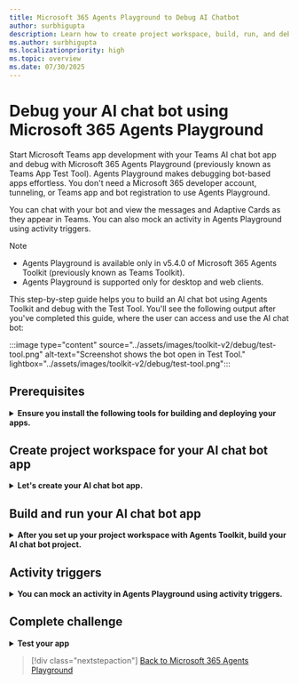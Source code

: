 ```yaml
---
title: Microsoft 365 Agents Playground to Debug AI Chatbot
author: surbhigupta 
description: Learn how to create project workspace, build, run, and debug AI chat bot using Microsoft 365 Agents Playground and about activity triggers.
ms.author: surbhigupta 
ms.localizationpriority: high
ms.topic: overview
ms.date: 07/30/2025
---
```


# Debug your AI chat bot using Microsoft 365 Agents Playground

Start Microsoft Teams app development with your Teams AI chat bot app and debug with Microsoft 365 Agents Playground (previously known as Teams App Test Tool). Agents Playground makes debugging bot-based apps effortless. You don't need a Microsoft 365 developer account, tunneling, or Teams app and bot registration to use Agents Playground.

You can chat with your bot and view the messages and Adaptive Cards as they appear in Teams. You can also mock an activity in Agents Playground using activity triggers.

> [!NOTE]
>
> * Agents Playground is available only in v5.4.0 of Microsoft 365 Agents Toolkit (previously known as Teams Toolkit).
> * Agents Playground is supported only for desktop and web clients.

This step-by-step guide helps you to build an AI chat bot using Agents Toolkit and debug with the Test Tool. You'll see the following output after you've completed this guide, where the user can access and use the AI chat bot:

:::image type="content" source="../assets/images/toolkit-v2/debug/test-tool.png" alt-text="Screenshot shows the bot open in Test Tool." lightbox="../assets/images/toolkit-v2/debug/test-tool.png":::

## Prerequisites

<details>
<summary><b>Ensure you install the following tools for building and deploying your apps.</b></summary>

| Install | For using... |
| --- | --- |
| [Visual Studio Code](https://code.visualstudio.com/download) or  [Visual Studio](https://visualstudio.microsoft.com/downloads/) | JavaScript, TypeScript, or C# build environments. Use the latest version. |
| [Microsoft 365 Agents Toolkit](https://marketplace.visualstudio.com/items?itemName=TeamsDevApp.ms-teams-vscode-extension) | Microsoft Visual Studio Code extension that creates a project scaffolding for your app. Use Agents Toolkit v5.4.0. For more information, see [install Agents Toolkit](/microsoftteams/platform/toolkit/install-agents-toolkit?tabs=vscode&pivots=visual-studio-code-v5#install-agents-toolkit-for-visual-studio-code).|
| [Node.js](https://nodejs.org/en/download/) | Back-end JavaScript runtime environment. For more information, see [Node.js version compatibility table for project type](~/toolkit/build-environments.md#nodejs-version-compatibility-table-for-project-type).|
| [OpenAI](https://openai.com/api/) or  [Azure OpenAI](https://oai.azure.com/portal)| First create your OpenAI API key to use OpenAI's GPT. If you want to host your app or access resources in Azure, you must create an Azure OpenAI service.|
| [Microsoft Edge](https://www.microsoft.com/edge) (recommended) or [Google Chrome](https://www.google.com/chrome/) | A browser with developer tools. |

</details>

## Create project workspace for your AI chat bot app

<details>
<summary><b>Let's create your AI chat bot app.</b></summary>

The bot capability of a Teams app creates a chatbot or a conversational bot. It communicates with a web service, facilitating the use of its services. The bot can execute simple, automated tasks such as delivering customer service. You can get weather forecast, make reservations, or any other service offered using a conversational bot.

:::image type="content" source="~/assets/images/toolkit-v2/first-bot/your-helloworld-app-bot.png" alt-text="Screenshot shows you the app with three features. Bot is highlighted.":::

As you've already prepared for creating these apps, you can set up a new Teams project for creating the AI chat bot app.

In this tutorial, learn:

1. [Create your bot project workspace.](#create-your-bot-project-workspace)
1. [Take a tour of the bot app source code.](#take-a-tour-of-the-bot-app-source-code)

### Create your bot project workspace

If the prerequisites are in place, let's begin!

1. Open **Visual Studio Code**.

1. Select the Microsoft 365 Agents Toolkit :::image type="icon" source="~/assets/images/toolkit-v2/toolkit-sidebar-icon.PNG" border="false"::: icon in the Visual Studio Code **Activity Bar**.

1. Select **Create a New Agent/App**.

    :::image type="content" source="~/assets/images/toolkit-v2/create-project.png" alt-text="Screenshot shows the location of the Create New Project link in the Agents Toolkit sidebar.":::

1. Select **Agents for Teams** > **Azure OpenAI** > enter an input in **Input Azure API service key now**

    :::image type="content" source="~/assets/images/toolkit-v2/first-bot/create-newapp.png" alt-text="Screenshot shows the Agents Toolkit app templates.":::

1. Select **Basic Agents for Teams**. If you need a different functionality for your bot, select the required option.

    :::image type="content" source="~/assets/images/toolkit-v2/debug/ai-chat-bot.png" alt-text="Screenshot shows the app feature to add to your new app.":::

1. Select the programming language as **JavaScript**.

    :::image type="content" source="~/assets/images/agents-playground/select-language-bot.png" alt-text="Screenshot shows the option to select the programming language.":::

1. Select **Default folder**.

    :::image type="content" source="~/assets/images/toolkit-v2/first-bot/select-default-location.png" alt-text="Screenshot shows the selection of default location.":::

To change the default location, follow these steps:

1. Select **Browse**.

    :::image type="content" source="~/assets/images/toolkit-v2/first-bot/select-browse.png" alt-text="Screenshot shows the selection of browse location option.":::

1. Select the location for the project workspace.
1. Select **Select Folder**.

    :::image type="content" source="~/assets/images/toolkit-v2/select-folder.png" alt-text="Screenshot shows the folder to select.":::

1. Enter a suitable name for your app and then select the **Enter** key.

    :::image type="content" source="../assets/images/toolkit-v2/first-bot/hello-bot.png" alt-text="Screenshot shows where to enter the app name.":::

    A dialog appears, where you need to choose yes or no to trust the authors of the files in this folder.

    :::image type="content" source="../assets/images/toolkit-v2/first-bot/vsc-trust-authors.png" alt-text="Screenshot shows the dialog to trust or not the authors of the files in this folder.":::

Now, you've successfully created your AI chat bot project workspace.

> [!div class="nextstepaction"]
> [I ran into an issue](https://github.com/MicrosoftDocs/msteams-docs/issues/new?template=Doc-Feedback.yaml&title=%5BI+ran+into+an+issue%5D+Create+your+bot+project+workspace&author=surbhigupta&pageUrl=https%3A%2F%2Flearn.microsoft.com%2Fen-us%2Fmicrosoftteams%2Fplatform%2Fsbs-teams-app-test-tool%3Ftutorial-step%3D2&contentSourceUrl=https%3A%2F%2Fgithub.com%2FMicrosoftDocs%2Fmsteams-docs%2Fblob%2Fmain%2Fmsteams-platform%2Fsbs-teams-app-test-tool.yml%23&documentVersionIndependentId=c3a2f604-cd95-7c37-210d-699e7cccec5e&platformId=ff9aea10-b1b0-f61e-abba-675eaefa2144&metadata=%2A%2BID%253A%2Be473e1f3-69f5-bcfa-bcab-54b098b59c80%2B%250A%2A%2BService%253A%2B%2Amsteams)

#### Take a tour of the bot app source code

After you finish scaffolding, explore the project directories and files in the **EXPLORER** section of the Visual Studio Code.

:::image type="content" source="../assets/images/agents-playground/source-code.png" alt-text="Screenshot shows the Teams Toolkit sample bot folder Structure.":::

| Folder or file name | Contents |
| --- | --- |
| `env/.env.playground` | The configuration file with environment variables that can be committed to Git.  |
| `env/.env.playground.user` |The configuration file with environment variables, including credentials, which aren't committed to Git by default.  |
| `appPackage` | App manifest template files and app icons (color.png and outline.png). |
| `appPackage/manifest.json` | App manifest for running the app in local and remote environment.  |
|`src/app.js`| Handles business logics for the AI chat bot.|
|`m365agents.yml`| This is the main Agents Toolkit project file. The project file defines two primary things:  Properties and configuration and stage definitions. |
|`m365agents.local.yml`|This overrides `m365agents.yml` with actions that enable local execution and debugging.|
|`m365agents.playground.yml`|This overrides `m365agents.yml` with actions that enable local execution and debugging in Test Tool.|

[Back to top](#debug-your-ai-chat-bot-using-microsoft-365-agents-playground)

</details>

## Build and run your AI chat bot app

<details>
<summary><b>After you set up your project workspace with Agents Toolkit, build your AI chat bot project.</b></summary>

### Create Open AI key and endpoint for your AI chat bot

1. Go to [Azure portal](https://ms.portal.azure.com/).

1. Select **Create a resource** and search for Azure Open AI.

1. Select **Azure Open AI** and select **Create**.

    :::image type="content" source="~/assets/images/agents-playground/azure-open-ai.png" alt-text="Screenshot shows the Azure open AI in Azure portal.":::

1. Fill the required details and select **Next**.

    :::image type="content" source="~/assets/images/agents-playground/azure-open-ai-resource.png" alt-text="Screenshot shows you the Azure open AI subscription and resource group.":::

1. Select **All networks, including the internet, can access this resource** and then select **Next**.

    :::image type="content" source="~/assets/images/agents-playground/azure-open-ai-network.png" alt-text="Screenshot shows the Azure open AI network details.":::

1. Fill the required details and select **Next**.

    :::image type="content" source="../assets/images/agents-playground/azure-open-ai-tags.png" alt-text="Screenshot shows the Azure open AI tags details.":::

1. Select **Create**.

    :::image type="content" source="../assets/images/agents-playground/review-create.png" alt-text="Screenshot shows you to preview and create Azure open AI.":::

You've successfully created key and endpoint for your AI chat bot.

:::image type="content" source="~/assets/images/agents-playground/deployment.png" alt-text="Screenshot shows the deployment of the Azure open AI.":::

>[!NOTE]
> You can also get OpenAI API key to debug your AI chat bot. For more information, see [setup your API key](https://platform.openai.com/docs/quickstart/step-2-setup-your-api-key).

> [!div class="nextstepaction"]
> [I ran into an issue](https://github.com/MicrosoftDocs/msteams-docs/issues/new?template=Doc-Feedback.yaml&title=%5BI+ran+into+an+issue%5D+Create+Open+AI+key+and+endpoint+for+your+AI+chat+bot&pageUrl=https%3A%2F%2Flearn.microsoft.com%2Fen-us%2Fmicrosoftteams%2Fplatform%2Ftoolkit%2Fteams-app-test-tool-tutorial%23create-open-ai-key-and-endpoint-for-your-ai-chat-bot&contentSourceUrl=https%3A%2F%2Fgithub.com%2FMicrosoftDocs%2Fmsteams-docs%2Fblob%2Fsbs-teams-test-app-tool-debug-ai-chatbot%2Fmsteams-platform%2Ftoolkit%2Fteams-app-test-tool-tutorial.md&documentVersionIndependentId=f9d53e1b-f03a-4ec3-07b7-f79b8ec9cc40&platformId=6855fa3b-30da-5749-8371-2461b1c0ec29)

#### Get Azure Open AI keys and endpoint

1. Select **Go to resources**.

    :::image type="content" source="../assets/images/agents-playground/deployment-azure.png" alt-text="Screenshot shows you the deployment of the Azure open AI.":::

1. Select **Keys and Endpoint** from the left pane and copy the **KEY** and **Endpoint**. You can copy either **KEY 1** or **KEY 2**.

    :::image type="content" source="~/assets/images/agents-playground/key-endpoints.png" lightbox="~/assets/images/agents-playground/key-endpoints.png" alt-text="Screenshot shows the keys and endpoints.":::

    Save the **KEY** and **Endpoint** for further use.

1. Select **Model deployments** from the left pane and select **Manage Deployments**.

    :::image type="content" source="~/assets/images/agents-playground/model-deployments.png" lightbox="~/assets/images/agents-playground/model-deployments.png" alt-text="Screenshot shows the model deployment for Azure open AI.":::

    The Azure Open AI Studio window appears.

1. Select **Deployments** from the left pane and select **+ Create new deployments**.

    :::image type="content" source="~/assets/images/agents-playground/ai-studio.png" lightbox="~/assets/images/agents-playground/ai-studio.png" alt-text="Screenshot shows the model deployments for Azure open AI.":::

1. Select the following details:

1. Select **gpt-35-turbo** from the **Select a model** dropdown list.

    > [!NOTE]
    > Only **gpt-35-turbo** model is supported for the AI chat bot.

1. Select **0301 (Default)** from the **Model version** dropdown list.
1. Enter **Deployment name** and select **Create**.

    :::image type="content" source="~/assets/images/agents-playground/model-version.png" lightbox="~/assets/images/agents-playground/model-version.png" alt-text="Screenshot shows the model and version for Azure open AI deployment.":::

1. Copy and save the **Deployment name** for further use.

    :::image type="content" source="~/assets/images/agents-playground/copy-deployment.png" lightbox="~/assets/images/agents-playground/copy-deployment.png" alt-text="Screenshot shows the deployment name for Azure open AI deployment.":::

> [!div class="nextstepaction"]
> [I ran into an issue](https://github.com/MicrosoftDocs/msteams-docs/issues/new?template=Doc-Feedback.yaml&title=%5BI+ran+into+an+issue%5D+Create+Open+AI+key+and+endpoint+for+your+AI+chat+bot&author=surbhigupta&pageUrl=https%3A%2F%2Flearn.microsoft.com%2Fen-us%2Fmicrosoftteams%2Fplatform%2Ftoolkit%2Fteams-app-test-tool-tutorial%23get-azure-open-ai-keys-and-endpoint&contentSourceUrl=https%3A%2F%2Fgithub.com%2FMicrosoftDocs%2Fmsteams-docs%2Fblob%2Fsbs-teams-test-app-tool)

### Update Azure Open AI key and endpoints

1. Open your project in Visual Studio Code.

1. Under **EXPLORER**, go to **env** > **.env.playground.user** file.

1. Enter your **SECRET_AZURE_OPENAI_API_KEY** and **SECRET_AZURE_OPENAI_ENDPOINT**.

    ```text
    ...
    SECRET_AZURE_OPENAI_API_KEY=<azure-openai-api-key>
    SECRET_AZURE_OPENAI_ENDPOINT=<azure-openai-endpoint>
    ```

1. Go to **src** > **app.js** file.

1. Comment the `OpenAI` code and uncomment the `Azure OpenAI` code.

1. Enter your Azure Open AI deployment name in `azureDefaultDeployment`.

    ```JavaScript
    ...
    // Use OpenAI
    // apiKey: config.openAIKey,
    // defaultModel: "gpt-3.5-turbo",

    azureApiKey: config.azureOpenAIKey,
    azureDefaultDeployment: "gpt-35-turbo",
    azureEndpoint: config.azureOpenAIEndpoint,
    ...
    ```

### Debug and run your AI chat bot app

1. From the left pane, select **RUN and DEBUG** (Ctrl+Shift+D), and then select **Debug in Agents Playground** from the dropdown list.

    :::image type="content" source="~/assets/images/toolkit-v2/debug/select-debug-in-test-tool.png" lightbox="~/assets/images/toolkit-v2/debug/select-debug-in-test-tool.png" alt-text="Screenshot shows the option to select debug in Agents Playground.":::

1. Agents Playground opens your AI chat bot in a webpage.

    :::image type="content" source="~/assets/images/toolkit-v2/debug/test-tool.png" lightbox="~/assets/images/toolkit-v2/debug/test-tool.png" alt-text="Screenshot shows the bot open in Test Tool.":::

> [!div class="nextstepaction"]
> [I ran into an issue](https://github.com/MicrosoftDocs/msteams-docs/issues/new?template=Doc-Feedback.yaml&title=%5BI+ran+into+an+issue%5D+Create+Open+AI+key+and+endpoint+for+your+AI+chat+bot&author=surbhigupta&pageUrl=https%3A%2F%2Flearn.microsoft.com%2Fen-us%2Fmicrosoftteams%2Fplatform%2Ftoolkit%2Fteams-app-test-tool-tutorial%23debug-and-run-your-ai-chat-bot-app&contentSourceUrl=https%3A%2F%2Fgithub.com%2FMicrosoftDocs%2Fmsteams-docs%2Fblob%2Fsbs-teams-test-app-tool-debug-ai-chatbot%2Fmsteams-platform%2Ftoolkit%2Fteams-app-test-tool-tutorial.md&documentVersionIndependentId=f9d53e1b-f03a-4ec3-07b7-f79b8ec9cc40&platformId=6855fa3b-30da-5749-8371-2461b1c0ec29&metadata=%2A%2BID%253A%2Be473e1f3-69f5-bcfa-bcab-54b098b59c80%2B%250A%2A%2BService%253A%2B%2Amsteams)

[Back to top](#debug-your-ai-chat-bot-using-microsoft-365-agents-playground)

</details>

## Activity triggers

<details>
<summary><b>You can mock an activity in Agents Playground using activity triggers.</b></summary>

There are two types of activity triggers:

1. [Predefined activity triggers](#predefined-activity-triggers)
1. [Custom activity triggers](#custom-activity-triggers)

### Predefined activity triggers

Agents Playground provides predefined activity triggers to test the functionalities of your bot.

| Category | Activity | Handler |
| --- | --- | --- |
| Trigger Installation Update Activity | Install bot <br><br><br> Uninstall bot | `onInstallationUpdate` <br> `onInstallationUpdateAdded` <br><br> `onInstallationUpdate` <br> `onInstallationUpdateRemove`|
| Trigger Conversation Update Activity | Add user <br><br><br> Add bot <br><br><br> Add channel | `onMembersAdded` <br> `onTeamsMembersAddedEvent` <br><br> `onMembersAdded` <br> `onTeamsMembersAddedEvent` <br><br> `onTeamsChannelCreatedEvent` |
| | Remove user <br><br><br> Remove bot <br><br><br> Remove channel <br><br> Remove team | `onMembersRemoved` <br> `onTeamsMembersRemovedEvent` <br><br> `onMembersRemoved` <br> `onTeamsMembersRemovedEvent` <br><br> `onTeamsChannelDeletedEvent` <br><br> `onTeamsTeamDeletedEvent` |
| | Rename channel <br><br> Rename team | `onTeamsChannelRenamedEvent` <br><br> `onTeamsTeamRenamedEvent` |

> [!NOTE]
> All types of activities aren't available in all scopes. For example, you can't add or remove a channel in a personal chat or a group chat.

Predefined activity triggers are available in the **Mock an Activity** menu in Agents Playground.

To mock an **Add user** activity, follow these steps:

1. In Agents Playground, go to **Mock an Activity** > **Add user**.

    :::image type="content" source="../assets/images/toolkit-v2/debug/add-user.png" alt-text="Screenshot shows the add user option under mock an activity.":::

    A dialog appears to preview the activity handler.

1. Select **Send activity**.

    :::image type="content" source="../assets/images/toolkit-v2/debug/add-a-user-request.png" alt-text="Screenshot shows the option to send activity for predefined mock activity add user.":::

    Bot sends the following response:

    :::image type="content" source="~/assets/images/toolkit-v2/debug/add-a-user-response.png" alt-text="Screenshot shows the response of predefined mock activity add user.":::

> [!div class="nextstepaction"]
> [I ran into an issue](https://github.com/MicrosoftDocs/msteams-docs/issues/new?template=Doc-Feedback.yaml&title=%5BI+ran+into+an+issue%5D+Create+Open+AI+key+and+endpoint+for+your+AI+chat+bot&author=surbhigupta&pageUrl=https%3A%2F%2Flearn.microsoft.com%2Fen-us%2Fmicrosoftteams%2Fplatform%2Ftoolkit%2Fteams-app-test-tool-tutorial%23predefined-activity-triggers&contentSourceUrl=https%3A%2F%2Fgithub.com%2FMicrosoftDocs%2Fmsteams-docs%2Fblob%2Fsbs-teams-test-app-tool-debug-ai-chatbot%2Fmsteams-platform%2Ftoolkit%2Fteams-app-test-tool-tutorial.md&documentVersionIndependentId=f9d53e1b-f03a-4ec3-07b7-f79b8ec9cc40&platformId=6855fa3b-30da-5749-8371-2461b1c0ec29&metadata=%2A%2BID%253A%2Be473e1f3-69f5-bcfa-bcab-54b098b59c80%2B%250A%2A%2BService%253A%2B%2Amsteams)

### Custom activity triggers

You can use **Custom activity** to customize activity triggers, for example, `reactionsAdded` to meet the requirements of your bot app. Agents Playground automatically populates the required properties of the activity. You can also modify the activity type and add more properties.

1. Select **Mock an Activity** > **Custom activity**.

    :::image type="content" source="../assets/images/toolkit-v2/debug/mock-activity.png" alt-text="Screenshot shows the list of option under mock an activity.":::

1. Add `messageReaction` to customize the activity under the `type` property:

    ```json
    {
        "type": "messageReaction",
        "reactionsAdded": [
        {
            "type": "like"
        }
        ],
        "replyToId": "d60fd1cb-3e8f-44ef-849c-404806ba1b47"
    }
    ```

1. Select **Send activity**.

    :::image type="content" source="~/assets/images/toolkit-v2/debug/custom-activity-request.png" alt-text="Screenshot shows the option to send activity after customization on mock activity.":::

    Bot sends an `onReactionsAdded` handler in response.

    :::image type="content" source="../assets/images/toolkit-v2/debug/custom-activity-response.png" alt-text="Screenshot shows the response of custom mock activity.":::

> [!div class="nextstepaction"]
> [I ran into an issue](https://github.com/MicrosoftDocs/msteams-docs/issues/new?template=Doc-Feedback.yaml&title=%5BI+ran+into+an+issue%5D+Create+Open+AI+key+and+endpoint+for+your+AI+chat+bot&author=surbhigupta&pageUrl=https%3A%2F%2Flearn.microsoft.com%2Fen-us%2Fmicrosoftteams%2Fplatform%2Ftoolkit%2Fteams-app-test-tool-tutorial%23custom-activity-triggers&contentSourceUrl=https%3A%2F%2Fgithub.com%2FMicrosoftDocs%2Fmsteams-docs%2Fblob%2Fsbs-teams-test-app-tool-debug-ai-chatbot%2Fmsteams-platform%2Ftoolkit%2Fteams-app-test-tool-tutorial.md&documentVersionIndependentId=f9d53e1b-f03a-4ec3-07b7-f79b8ec9cc40&platformId=6855fa3b-30da-5749-8371-2461b1c0ec29&metadata=%2A%2BID%253A%2Be473e1f3-69f5-bcfa-bcab-54b098b59c80%2B%250A%2A%2BService%253A%2B%2Amsteams)

[Back to top](#debug-your-ai-chat-bot-using-microsoft-365-agents-playground)

</details>

## Complete challenge

<details>
<summary><b>Test your app</b></summary>
Did you come up with output like this?

:::image type="content" source="~/assets/images/toolkit-v2/debug/test-tool.png" lightbox="~/assets/images/toolkit-v2/debug/test-tool.png" alt-text="Screenshot shows the bot open in Test Tool.":::

Congratulations! You've successfully created an AI chat bot app. Now, you've learned to debug your AI chat bot app in Agents Playground.

</details>

> [!div class="nextstepaction"]
> [Back to Microsoft 365 Agents Playground](debug-your-agents-playground.md)
